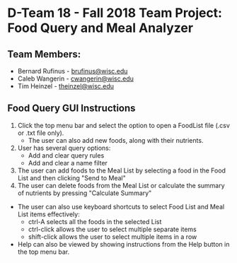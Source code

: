 # D-Team 18 - Fall 2018 Team Project: Food Query and Meal Analyzer

## Team Members:
* Bernard Rufinus - brufinus@wisc.edu
* Caleb Wangerin - cwangerin@wisc.edu
* Tim Heinzel - theinzel@wisc.edu

## Food Query GUI Instructions
1. Click the top menu bar and select the option to open a FoodList file (.csv or .txt file only).
   - The user can also add new foods, along with their nutrients.
2. User has several query options:
   - Add and clear query rules
   - Add and clear a name filter
3. The user can add foods to the Meal List by selecting a food in the Food List and then clicking "Send to Meal"
4. The user can delete foods from the Meal List or calculate the summary of nutrients by pressing "Calculate Summary"
- The user can also use keyboard shortcuts to select Food List and Meal List items effectively:
  - ctrl-A selects all the foods in the selected List
  - ctrl-click allows the user to select multiple separate items
  - shift-click allows the user to select multiple items in a row
- Help can also be viewed by showing instructions from the Help button in the top menu bar.
